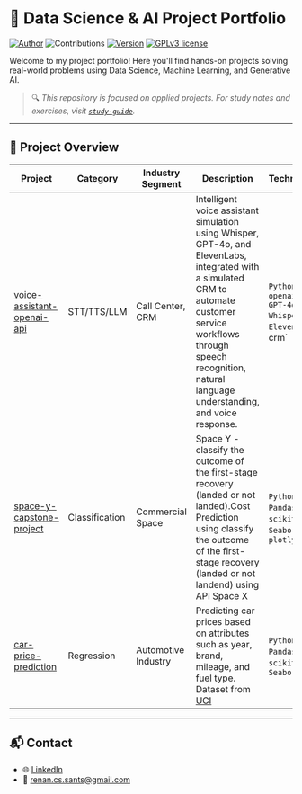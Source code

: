 # 🧠 Data Science & AI Project Portfolio
[![Author](https://img.shields.io/badge/Author-Renan%20Cardoso-red.svg)](https://www.linkedin.com/in/renan-cardoso-8323b151) 
![Contributions](https://img.shields.io/badge/Contributions-Welcome-brightgreen.svg?style=flat)
[![Version](https://img.shields.io/badge/python-3.7+-blue.svg)](https://www.python.org/downloads/release/python-365/) 
[![GPLv3 license](https://img.shields.io/badge/License-GPLv3-blue.svg)](http://perso.crans.org/besson/LICENSE.html) 


Welcome to my project portfolio! Here you'll find hands-on projects solving real-world problems using Data Science, Machine Learning, and Generative AI.

> 🔍 *This repository is focused on applied projects. For study notes and exercises, visit [`study-guide`](https://github.com/reynancs/study-guide).*

---

## 📂 Project Overview

| Project | Category | Industry Segment | Description | Technologies |
|---------|----------|------------------|-------------|--------------|
| [voice-assistant-openai-api](https://github.com/reynancs/voice-assistant-genai) | STT/TTS/LLM | Call Center, CRM | Intelligent voice assistant simulation using Whisper, GPT-4o, and ElevenLabs, integrated with a simulated CRM to automate customer service workflows through speech recognition, natural language understanding, and voice response. | `Python`, `openai-api` `GPT-4o` `Whisper`, `ElevenLabs`, crm` |
| [space-y-capstone-project](https://github.com/reynancs/spacey-launch-cost-prediction) | Classification | Commercial Space | Space Y - classify the outcome of the first-stage recovery (landed or not landed).Cost Prediction using classify the outcome of the first-stage recovery (landed or not landend) using API Space X | `Python`, `Numpy` `Pandas`, `scikit-learn`, `Seaborn`, `plotly` |
| [car-price-prediction](https://github.com/reynancs/car_price_prediction) | Regression | Automotive Industry | Predicting car prices based on attributes such as year, brand, mileage, and fuel type. Dataset from [UCI](https://archive.ics.uci.edu/dataset/10/automobile) | `Python`, `Numpy` `Pandas`, `scikit-learn`, `Seaborn` |


---


## 📬 Contact

- 🌐 [LinkedIn](https://www.linkedin.com/in/renan-cardoso-8323b151/)
- 📧 renan.cs.sants@gmail.com
